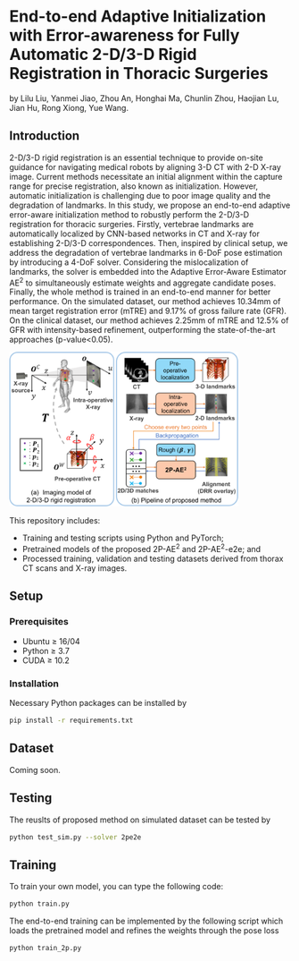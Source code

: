 # End-to-end Adaptive Initialization with Error-awareness for Fully Automatic 2-D/3-D Rigid Registration in Thoracic Surgeries

by Lilu Liu, Yanmei Jiao, Zhou An, Honghai Ma, Chunlin Zhou, Haojian Lu, Jian Hu, Rong Xiong, Yue Wang.

<!-- &#x26A0; **More details of this repository are COMING SOON!** -->

## Introduction
2-D/3-D rigid registration is an essential technique to provide on-site guidance for navigating medical robots by aligning 3-D CT with 2-D X-ray image. Current methods necessitate an initial alignment within the capture range for precise registration, also known as initialization. However, automatic initialization is challenging due to poor image quality and the degradation of landmarks. In this study, we propose an end-to-end adaptive error-aware initialization method to robustly perform the 2-D/3-D registration for thoracic surgeries. Firstly, vertebrae landmarks are automatically localized by CNN-based networks in CT and X-ray for establishing 2-D/3-D correspondences. Then, inspired by clinical setup, we address the degradation of vertebrae landmarks in 6-DoF pose estimation by introducing a 4-DoF solver. Considering the mislocalization of landmarks, the solver is embedded into the Adaptive Error-Aware Estimator AE<sup>2</sup> to simultaneously estimate weights and aggregate candidate poses. Finally, the whole method is trained in an end-to-end manner for better performance. On the simulated dataset, our method achieves 10.34mm of mean target registration error (mTRE) and 9.17% of gross failure rate (GFR). On the clinical dataset, our method achieves 2.25mm of mTRE and 12.5% of GFR with intensity-based refinement, outperforming the state-of-the-art approaches (p-value<0.05).

<!-- <img src="figs/overview.png#pic_left" alt="avatar" style="zoom:30%;" /> -->
<img src="figs/overview.png#pic_left" alt="avatar" style="zoom:40%;" />

This repository includes:
* Training and testing scripts using Python and PyTorch;
* Pretrained models of the proposed 2P-AE<sup>2</sup> and 2P-AE<sup>2</sup>-e2e; and
* Processed training, validation and testing datasets derived from thorax CT scans and X-ray images.

## Setup

### Prerequisites
* Ubuntu $\geq$ 16/04
* Python $\geq$ 3.7
* CUDA $\geq$ 10.2


### Installation
<!-- * PyTorch >= 1.6
* SimpleITK
* OpenCV
* SciPy
* Numpy -->
Necessary Python packages can be installed by

```bash
pip install -r requirements.txt
```

## Dataset

Coming soon.

## Testing
The reuslts of proposed method on simulated dataset can be tested by  
```bash
python test_sim.py --solver 2pe2e
```

## Training
To train your own model, you can type the following code:
```bash
python train.py
```
The end-to-end training can be implemented by the following script which loads the pretrained model and refines the weights through the pose loss
```bash
python train_2p.py
```

